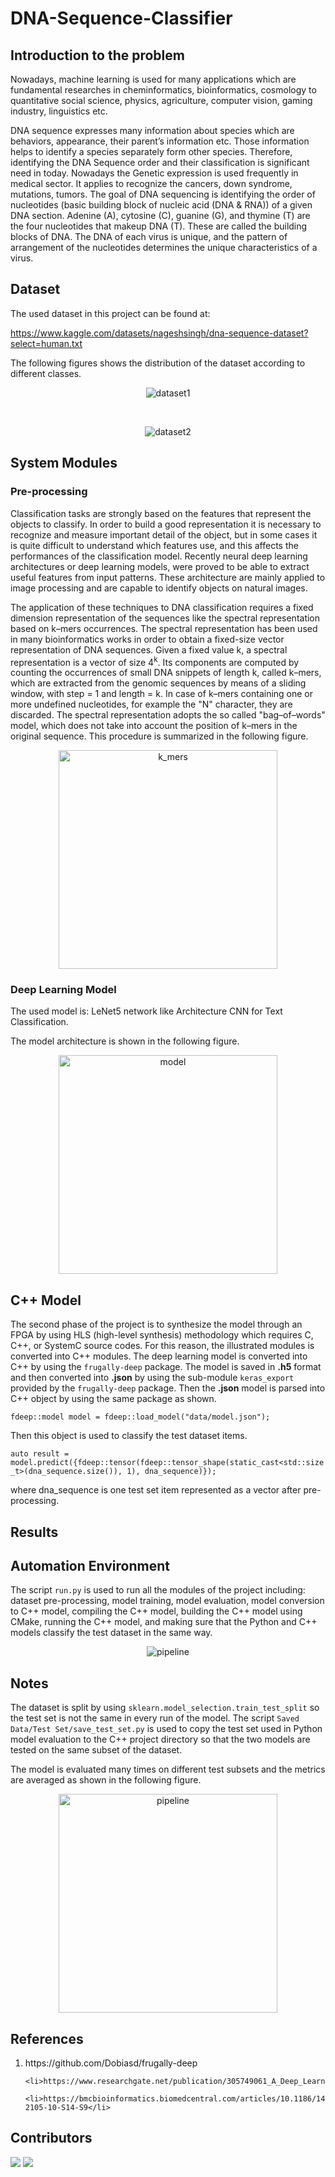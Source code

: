 # DNA-Sequence-Classifier

## Introduction to the problem

Nowadays, machine learning is used for many applications which are fundamental researches in cheminformatics, bioinformatics, cosmology to quantitative social science, physics, agriculture, computer vision, gaming industry, linguistics etc. 

DNA sequence expresses many information about species which are behaviors, appearance, their parent’s information etc. Those information helps to identify a species separately form other species. Therefore, identifying the DNA Sequence order and their classification is significant need in today. Nowadays the Genetic expression is used frequently in medical sector. It applies to recognize the cancers, down syndrome, mutations, tumors. The goal of DNA sequencing is identifying the order of nucleotides (basic building block of nucleic acid (DNA & RNA)) of a given DNA section. Adenine (A), cytosine (C), guanine (G), and thymine (T) are the four nucleotides that makeup DNA (T). These are called the building blocks of DNA. The DNA of each virus is unique, and the pattern of arrangement of the nucleotides determines the unique characteristics of a virus.

## Dataset

The used dataset in this project can be found at:

https://www.kaggle.com/datasets/nageshsingh/dna-sequence-dataset?select=human.txt

The following figures shows the distribution of the dataset according to different classes.

<p align="center">
  <img src="Screenshots/dataset1.png" alt="dataset1">
</p>
<br>
<p align="center">
  <img src="Screenshots/dataset2.png" alt="dataset2">
</p>

## System Modules

### Pre-processing

Classification tasks are strongly based on the features that represent the objects to classify. In order to build a good representation it is necessary to recognize and measure important detail of the object, but in some cases it is quite difficult to understand which features use, and this affects the performances of the classification model. Recently neural deep learning architectures or deep learning models, were proved to be able to extract useful features from input patterns. These architecture are mainly applied to image processing and are capable to identify objects on natural images. 

The application of these techniques to DNA classification requires a fixed dimension representation of the sequences like the spectral representation based on k–mers occurrences. The spectral representation has been used in many bioinformatics works in order to obtain a fixed-size vector representation of DNA sequences. Given a fixed value k, a spectral representation is a vector of size 4<sup>k</sup>. Its components are computed by counting the occurrences of small DNA snippets of length k, called k–mers, which are extracted from the genomic sequences by means of a sliding window, with step = 1 and length = k. In case of k–mers containing one or more undefined nucleotides, for example the "N" character, they are discarded. The spectral representation adopts the so called "bag–of–words" model, which does not take into account the position of k–mers in the original sequence. This procedure is summarized in the following figure.

<p align="center">
  <img  width="350px" src="Screenshots/k_mers.png" alt="k_mers">
</p>

### Deep Learning Model

The used model is: LeNet5 network like Architecture CNN for Text Classification.

The model architecture is shown in the following figure.

<p align="center">
  <img  width="350px" src="Screenshots/model.png" alt="model">
</p>

## C++ Model

The second phase of the project is to synthesize the model through an FPGA by using HLS (high-level synthesis) methodology which requires C, C++, or SystemC source codes. For this reason, the illustrated modules is converted into C++ modules. The deep learning model is converted into C++ by using the `frugally-deep` package. The model is saved in <b>.h5</b> format and then converted into <b>.json</b> by using the sub-module `keras_export` provided by the `frugally-deep` package. Then the <b>.json</b> model is parsed into C++ object by using the same package as shown. 

`fdeep::model model = fdeep::load_model("data/model.json");`

Then this object is used to classify the test dataset items.

`auto result = model.predict({fdeep::tensor(fdeep::tensor_shape(static_cast<std::size_t>(dna_sequence.size()), 1), dna_sequence)});`

where dna_sequence is one test set item represented as a vector after pre-processing.


## Results


## Automation Environment

The script `run.py` is used to run all the modules of the project including: dataset pre-processing, model training, model evaluation, model conversion to C++ model, compiling the C++ model, building the C++ model using CMake, running the C++ model, and making sure that the Python and C++ models classify the test dataset in the same way.

<p align="center">
  <img src="Screenshots/pipeline.png" alt="pipeline">
</p>


## Notes

The dataset is split by using `sklearn.model_selection.train_test_split` so the test set is not the same in every run of the model. The script `Saved Data/Test Set/save_test_set.py` is used to copy the test set used in Python model evaluation to the C++ project directory so that the two models are tested on the same subset of the dataset.

The model is evaluated many times on different test subsets and the metrics are averaged as shown in the following figure.

<p align="center">
  <img  width="350px" src="Results/50_iterations.png" alt="pipeline">
</p>





## References

<ol>
    <li>https://github.com/Dobiasd/frugally-deep</li>

    <li>https://www.researchgate.net/publication/305749061_A_Deep_Learning_Approach_to_DNA_Sequence_Classification</li>

    <li>https://bmcbioinformatics.biomedcentral.com/articles/10.1186/1471-2105-10-S14-S9</li>
</ol>

## Contributors 
[![](https://github.com/Ahmedh12.png?size=100)](https://github.com/Ahmedh12)
[![](https://github.com/mostafa-elgendy22.png?size=100)](https://github.com/mostafa-elgendy22)